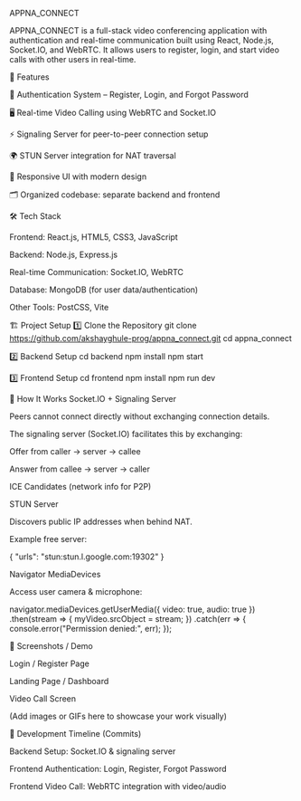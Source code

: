 APPNA_CONNECT

APPNA_CONNECT is a full-stack video conferencing application with authentication and real-time communication built using React, Node.js, Socket.IO, and WebRTC. It allows users to register, login, and start video calls with other users in real-time.

🚀 Features

🔐 Authentication System – Register, Login, and Forgot Password

🖥️ Real-time Video Calling using WebRTC and Socket.IO

⚡ Signaling Server for peer-to-peer connection setup

🌍 STUN Server integration for NAT traversal

🎨 Responsive UI with modern design

🗂️ Organized codebase: separate backend and frontend

🛠️ Tech Stack

Frontend: React.js, HTML5, CSS3, JavaScript

Backend: Node.js, Express.js

Real-time Communication: Socket.IO, WebRTC

Database: MongoDB (for user data/authentication)

Other Tools: PostCSS, Vite

🏗️ Project Setup
1️⃣ Clone the Repository
git clone https://github.com/akshayghule-prog/appna_connect.git
cd appna_connect

2️⃣ Backend Setup
cd backend
npm install
npm start

3️⃣ Frontend Setup
cd frontend
npm install
npm run dev

🔌 How It Works
Socket.IO + Signaling Server

Peers cannot connect directly without exchanging connection details.

The signaling server (Socket.IO) facilitates this by exchanging:

Offer from caller → server → callee

Answer from callee → server → caller

ICE Candidates (network info for P2P)

STUN Server

Discovers public IP addresses when behind NAT.

Example free server:

{ "urls": "stun:stun.l.google.com:19302" }

Navigator MediaDevices

Access user camera & microphone:

navigator.mediaDevices.getUserMedia({ video: true, audio: true })
  .then(stream => { myVideo.srcObject = stream; })
  .catch(err => { console.error("Permission denied:", err); });

📸 Screenshots / Demo

Login / Register Page

Landing Page / Dashboard

Video Call Screen

(Add images or GIFs here to showcase your work visually)

📜 Development Timeline (Commits)

Backend Setup: Socket.IO & signaling server

Frontend Authentication: Login, Register, Forgot Password

Frontend Video Call: WebRTC integration with video/audio
